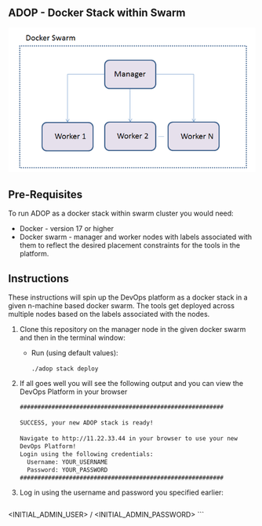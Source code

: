 ## ADOP - Docker Stack within Swarm
![Swarm](https://raw.githubusercontent.com/mominkhan/adop-docker-stack/master/img/swarm.png)

## Pre-Requisites

To run ADOP as a docker stack within swarm cluster you would need:
* Docker - version 17 or higher
* Docker swarm - manager and worker nodes with labels associated with them to reflect the desired placement constraints for the tools in the platform.

## Instructions

These instructions will spin up the DevOps platform as a docker stack in a given n-machine based docker swarm. The tools get deployed across multiple nodes based on the labels associated with the nodes.  

1. Clone this repository on the manager node in the given docker swarm and then in the terminal window:
    - Run (using default values):

        ```./adop stack deploy ```

1. If all goes well you will see the following output and you can view the DevOps Platform in your browser
    ```
    ##########################################################

    SUCCESS, your new ADOP stack is ready!    

    Navigate to http://11.22.33.44 in your browser to use your new DevOps Platform!
    Login using the following credentials:
      Username: YOUR_USERNAME
      Password: YOUR_PASSWORD
    ##########################################################
    ```
1. Log in using the username and password you specified earlier:
    ```
<INITIAL_ADMIN_USER> / <INITIAL_ADMIN_PASSWORD>
    ```


